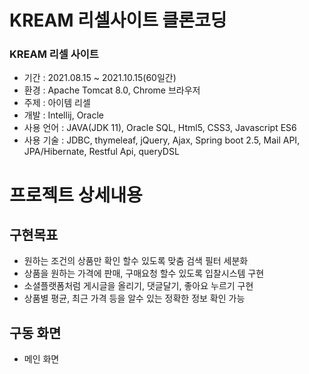 # KREAM 리셀사이트 클론코딩

### KREAM 리셀 사이트

* 기간 : 2021.08.15 ~ 2021.10.15(60일간)
* 환경 : Apache Tomcat 8.0, Chrome 브라우저
* 주제 : 아이템 리셀
* 개발 : Intellij, Oracle
* 사용 언어 : JAVA(JDK 11), Oracle SQL, Html5, CSS3, Javascript ES6
* 사용 기술 : JDBC, thymeleaf, jQuery, Ajax, Spring boot 2.5, Mail API, JPA/Hibernate, Restful Api, queryDSL

# 프로젝트 상세내용

## 구현목표
+ 원하는 조건의 상품만 확인 할수 있도록 맞춤 검색 필터 세분화
+ 상품을 원하는 가격에 판매, 구매요청 할수 있도록 입찰시스템 구현
+ 소셜플랫폼처럼 게시글을 올리기, 댓글달기, 좋아요 누르기 구현
+ 상품별 평균, 최근 가격 등을 알수 있는 정확한 정보 확인 가능

## 구동 화면
  * 메인 화면
